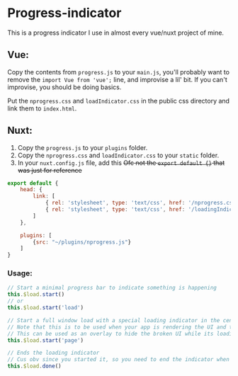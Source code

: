 # Progress-indicator

This is a progress indicator I use in almost every vue/nuxt project of mine.

## Vue:
Copy the contents from `progress.js` to your `main.js`, you'll probably want to remove the `import Vue from 'vue';` line, and improvise a lil' bit.
If you can't improvise, you should be doing basics.

Put the `nprogress.css` and `loadIndicator.css` in the public css directory and link them to `index.html`.

## Nuxt:
1. Copy the `progress.js` to your `plugins` folder.
2. Copy the `nprogress.css` and `loadIndicator.css` to your `static` folder.
3. In your `nuxt.config.js` file, add this ~~Ofc not the `export default {}` that was just for reference~~
```javascript
export default {
    head: {
        link: [
            { rel: 'stylesheet', type: 'text/css', href: '/nprogress.css' },
            { rel: 'stylesheet', type: 'text/css', href: '/loadingIndic.css' }
        ]
    },

    plugins: [
        {src: "~/plugins/nprogress.js"}
    ]
}
```

### Usage:
```javascript
// Start a minimal progress bar to indicate something is happening
this.$load.start()
// or
this.$load.start('load')

// Start a full window load with a special loading indicator in the center of the page
// Note that this is to be used when your app is rendering the UI and the UI looks a bit broken while it happens
// This can be used as an overlay to hide the broken UI while its loading
this.$load.start('page')

// Ends the loading indicator
// Cus obv since you started it, so you need to end the indicator when whatever was loading has been loaded.
this.$load.done()
```
